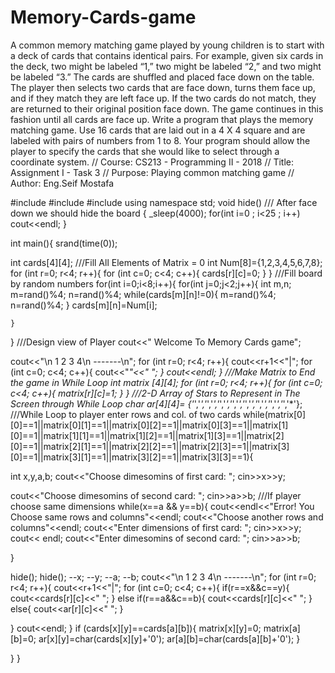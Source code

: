# Memory-Cards-game
A common memory matching game played by young children is to start with a deck of cards that contains identical pairs. For example, given six cards in the deck, two might be labeled “1,” two might be labeled “2,” and two might be labeled “3.” The cards are shuffled and placed face down on the table. The player then selects two cards that are face down, turns them face up, and if they match they are left face up. If the two cards do not match, they are returned to their original position face down. The game continues in this fashion until all cards are face up. Write a program that plays the memory matching game. Use 16 cards that are laid out in a 4 X 4 square and are labeled with pairs of numbers from 1 to 8. Your program should allow the player to specify the cards that she would like to select through a coordinate system.
// Course:  CS213 - Programming II  - 2018
// Title:   Assignment I - Task 3
// Purpose: Playing common matching game
// Author:  Eng.Seif Mostafa

#include<iostream>
#include<cstdlib>
#include<ctime>
using namespace std;
void hide() /// After face down we should hide the board
{
    _sleep(4000);
    for(int i=0 ; i<25 ; i++)
        cout<<endl;
}


int main(){
srand(time(0));



int cards[4][4];
///Fill All Elements of Matrix = 0
int Num[8]={1,2,3,4,5,6,7,8};
 for (int r=0; r<4; r++){
   for (int c=0; c<4; c++){
       cards[r][c]=0;
   }
   }
///Fill board by random numbers
for(int i=0;i<8;i++){
    for(int j=0;j<2;j++){
        int m,n;
        m=rand()%4;
        n=rand()%4;
        while(cards[m][n]!=0){
        m=rand()%4;
        n=rand()%4;
        }
        cards[m][n]=Num[i];

    }
}
///Design view of Player
cout<<"                                        Welcome To Memory Cards game";

cout<<"\n  1 2 3 4\n  -------\n";
for (int r=0; r<4; r++){
         cout<<r+1<<"|";
   for (int c=0; c<4; c++){
    cout<<"*"<<"  ";
   }
   cout<<endl;
   }
///Make Matrix to End the game in While Loop
int matrix [4][4];
for (int r=0; r<4; r++){
   for (int c=0; c<4; c++){
    matrix[r][c]=1;
   }
   }
///2-D Array of Stars to Represent in The Screen through While Loop
char ar[4][4]= {'*','*','*','*','*','*','*','*','*','*','*','*','*','*','*','*'};
///While Loop to player enter rows and col. of two cards
while(matrix[0][0]==1||matrix[0][1]==1||matrix[0][2]==1||matrix[0][3]==1||matrix[1][0]==1||matrix[1][1]==1||matrix[1][2]==1||matrix[1][3]==1||matrix[2][0]==1||matrix[2][1]==1||matrix[2][2]==1||matrix[2][3]==1||matrix[3][0]==1||matrix[3][1]==1||matrix[3][2]==1||matrix[3][3]==1){

int x,y,a,b;
cout<<"Choose dimesomins of first card: ";
cin>>x>>y;

cout<<"Choose dimesomins of second card: ";
cin>>a>>b;
///If player choose same dimensions
while(x==a && y==b){
    cout<<endl<<"Error! You Choose same rows and columns"<<endl;
    cout<<"Choose another rows and columns"<<endl;
cout<<"Enter dimensions of first card: ";
cin>>x>>y;
cout<< endl;
cout<<"Enter dimesomins of second card: ";
cin>>a>>b;



}

hide();
hide();
--x;
--y;
--a;
--b;
cout<<"\n  1 2 3 4\n  -------\n";
for (int r=0; r<4; r++){
     cout<<r+1<<"|";
   for (int c=0; c<4; c++){
    if(r==x&&c==y){
        cout<<cards[r][c]<<" ";
    }
    else if(r==a&&c==b){
        cout<<cards[r][c]<<" ";
    }
   else{
    cout<<ar[r][c]<<" ";
   }

   }
   cout<<endl;
   }
   if (cards[x][y]==cards[a][b]){
    matrix[x][y]=0;
    matrix[a][b]=0;
   ar[x][y]=char(cards[x][y]+'0');
   ar[a][b]=char(cards[a][b]+'0');
   }

}
}
